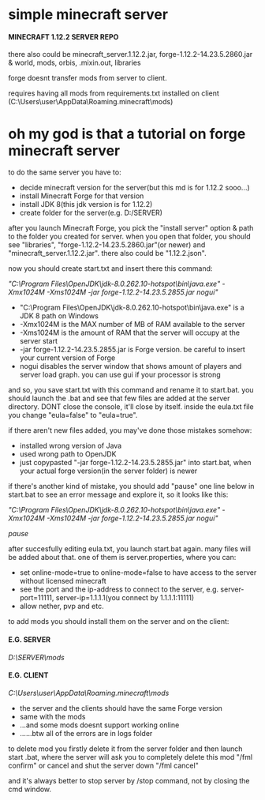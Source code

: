 # simple minecraft server
#### MINECRAFT 1.12.2 SERVER REPO
there also could be minecraft_server.1.12.2.jar, forge-1.12.2-14.23.5.2860.jar & world, mods, orbis, .mixin.out, libraries


forge doesnt transfer mods from server to client.

requires having all mods from requirements.txt installed on client (C:\Users\user\AppData\Roaming\.minecraft\mods)

# oh my god is that a tutorial on forge minecraft server
to do the same server you have to:
- decide minecraft version for the server(but this md is for 1.12.2 sooo...)
- install Minecraft Forge for that version
- install JDK 8(this jdk version is for 1.12.2)
- create folder for the server(e.g. D:/SERVER)

after you launch Minecraft Forge, you pick the "install server" option & path to the folder you created for server. when you open that folder, you should see "libraries", "forge-1.12.2-14.23.5.2860.jar"(or newer) and "minecraft_server.1.12.2.jar". there also could be "1.12.2.json".

now you should create start.txt and insert there this command:

<i>"C:\Program Files\OpenJDK\jdk-8.0.262.10-hotspot\bin\java.exe" -Xmx1024M -Xms1024M -jar forge-1.12.2-14.23.5.2855.jar nogui"</i>

- "C:\Program Files\OpenJDK\jdk-8.0.262.10-hotspot\bin\java.exe" is a JDK 8 path on Windows
- -Xmx1024M is the MAX number of MB of RAM available to the server
- -Xms1024M is the amount of RAM that the server will occupy at the server start
- -jar forge-1.12.2-14.23.5.2855.jar is Forge version. be careful to insert your current version of Forge
- nogui disables the server window that shows amount of players and server load graph. you can use gui if your processor is strong

and so, you save start.txt with this command and rename it to start.bat. you should launch the .bat and see that few files are added at the server directory. DONT close the console, it'll close by itself. inside the eula.txt file you change "eula=false" to "eula=true".

if there aren't new files added, you may've done those mistakes somehow:
- installed wrong version of Java
- used wrong path to OpenJDK
- just copypasted "-jar forge-1.12.2-14.23.5.2855.jar" into start.bat, when your actual forge version(in the server folder) is newer

if there's another kind of mistake, you should add "pause" one line below in start.bat to see an error message and explore it, so it looks like this:

<i>"C:\Program Files\OpenJDK\jdk-8.0.262.10-hotspot\bin\java.exe" -Xmx1024M -Xms1024M -jar forge-1.12.2-14.23.5.2855.jar nogui"</i>

<i>pause</i>


after succesfully editing eula.txt, you launch start.bat again. many files will be added about that. one of them is server.properties, where you can:

- set online-mode=true to online-mode=false to have access to the server without licensed minecraft
- see the port and the ip-address to connect to the server, e.g. server-port=11111, server-ip=1.1.1.1(you connect by 1.1.1.1:11111)
- allow nether, pvp and etc.

to add mods you should install them on the server and on the client: 

#### E.G. SERVER

<i>D:\SERVER\mods</i>

#### E.G. CLIENT

<i>C:\Users\user\AppData\Roaming\.minecraft\mods</i>

- the server and the clients should have the same Forge version
- same with the mods
- ...and some mods doesnt support working online
- ......btw all of the errors are in logs folder

to delete mod you firstly delete it from the server folder and then launch start .bat, where the server will ask you to completely delete this mod "/fml confirm" or cancel and shut the server down "/fml cancel"


and it's always better to stop server by /stop command, not by closing the cmd window.
